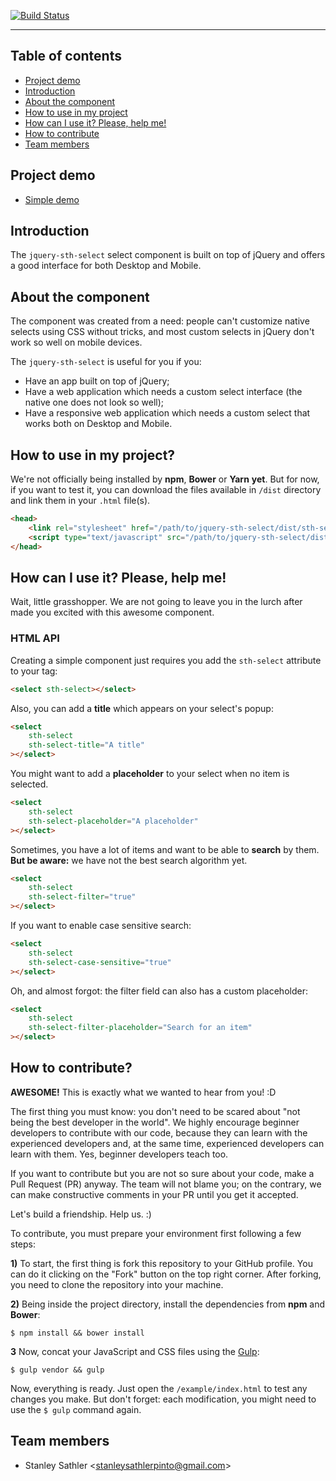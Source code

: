 [![Build Status](https://travis-ci.org/StanleySathler/jquery-sth-select.svg?branch=master)](https://travis-ci.org/StanleySathler/jquery-sth-select)

---
## Table of contents
* [Project demo](#project-demo)
* [Introduction](#introduction)
* [About the component](#about-the-component)
* [How to use in my project](#how-to-use-in-my-project)
* [How can I use it? Please, help me!](#how-can-i-use-it-please-help-me)
* [How to contribute](#how-to-contribute)
* [Team members](#team-members)

## Project demo
* [Simple demo](https://stanleysathler.github.io/sth-select-jquery/example/)

## Introduction
The `jquery-sth-select` select component is built on top of jQuery and offers a good interface for both Desktop and Mobile.

## About the component
The component was created from a need: people can't customize native selects using CSS without tricks, and most custom selects in jQuery don't work so well on mobile devices.

The `jquery-sth-select` is useful for you if you:
* Have an app built on top of jQuery;
* Have a web application which needs a custom select interface (the native one does not look so well);
* Have a responsive web application which needs a custom select that works both on Desktop and Mobile.

## How to use in my project?
We're not officially being installed by **npm**, **Bower** or **Yarn** **yet**. But for now, if you want to test it, you can download the files available in `/dist` directory and link them in your `.html` file(s).

```html
<head>
	<link rel="stylesheet" href="/path/to/jquery-sth-select/dist/sth-select.css" />
	<script type="text/javascript" src="/path/to/jquery-sth-select/dist/sth-select.js"></script>
</head>
```

## How can I use it? Please, help me!
Wait, little grasshopper. We are not going to leave you in the lurch after made you excited with this awesome component.

### HTML API
Creating a simple component just requires you add the `sth-select` attribute to your tag:
```html
<select sth-select></select>
```

Also, you can add a **title** which appears on your select's popup:
```html
<select
	sth-select
	sth-select-title="A title"
></select>
```

You might want to add a **placeholder** to your select when no item is selected.
```html
<select
	sth-select
	sth-select-placeholder="A placeholder"
></select>
```

Sometimes, you have a lot of items and want to be able to **search** by them. **But be aware:** we have not the best search algorithm yet.
```html
<select
	sth-select
	sth-select-filter="true"
></select>
```

If you want to enable case sensitive search:
```html
<select
	sth-select
	sth-select-case-sensitive="true"
></select>
```

Oh, and almost forgot: the filter field can also has a custom placeholder:
```html
<select
	sth-select
	sth-select-filter-placeholder="Search for an item"
></select>
```

## How to contribute?
**AWESOME!** This is exactly what we wanted to hear from you! :D

The first thing you must know: you don't need to be scared about "not being the best developer in the world". We highly encourage beginner developers to contribute with our code, because they can learn with the experienced developers and, at the same time, experienced developers can learn with them. Yes, beginner developers teach too.

If you want to contribute but you are not so sure about your code, make a Pull Request (PR) anyway. The team will not blame you; on the contrary, we can make constructive comments in your PR until you get it accepted.

Let's build a friendship. Help us. :)

To contribute, you must prepare your environment first following a few steps:

**1)** To start, the first thing is fork this repository to your GitHub profile. You can do it clicking on the "Fork" button on the top right corner. After forking, you need to clone the repository into your machine.

**2)** Being inside the project directory, install the dependencies from **npm** and **Bower**:
```
$ npm install && bower install
```

**3** Now, concat your JavaScript and CSS files using the [Gulp](https://gulpjs.com/):
```
$ gulp vendor && gulp
```

Now, everything is ready. Just open the `/example/index.html` to test any changes you make. But don't forget: each modification, you might need to use the `$ gulp` command again.

## Team members
* Stanley Sathler <<stanleysathlerpinto@gmail.com>>
